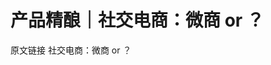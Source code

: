 # 产品精酿｜社交电商：微商 or ？

<ResourceGroupTitle>原文链接</ResourceGroupTitle>
<BadgeLink colorScheme='blue' badgeText='产品精酿' href='https://mp.weixin.qq.com/s/QTZrxoIh2qBXU0H2V9hr4w'>社交电商：微商 or ？</BadgeLink>